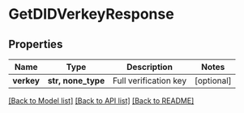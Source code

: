 # GetDIDVerkeyResponse


## Properties
Name | Type | Description | Notes
------------ | ------------- | ------------- | -------------
**verkey** | **str, none_type** | Full verification key | [optional] 

[[Back to Model list]](../README.md#documentation-for-models) [[Back to API list]](../README.md#documentation-for-api-endpoints) [[Back to README]](../README.md)


